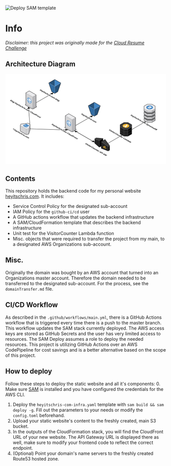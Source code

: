 ![Deploy SAM template](https://github.com/what-name/heyitschris.com-backend/workflows/Deploy%20SAM%20template/badge.svg)

# Info
*Disclaimer: this project was originally made for the [Cloud Resume Challenge](https://cloudresumechallenge.dev/)*

## Architecture Diagram
![Architecture Diagram](Static/architecture-diagram.png)

## Contents
This repository holds the backend code for my personal website [heyitschris.com](https://heyitschris.com).
It includes:
- Service Control Policy for the designated sub-account
- IAM Policy for the `github-ci/cd` user
- A GitHub actions workflow that updates the backend infrastructure
- A SAM/CloudFormation template that describes the backend infrastructure
- Unit test for the VisitorCounter Lambda function
- Misc. objects that were required to transfer the project from my main, to a designated AWS Organizations sub-account.

## Misc.
Originally the domain was bought by an AWS account that turned into an Organizations master account. Therefore the domain needed to be transferred to the designated sub-account. For the process, see the `domainTransfer.md` file.

## CI/CD Workflow
As described in the `.github/workflows/main.yml`, there is a GitHub Actions workflow that is triggered every time there is a push to the master branch. This workflow updates the SAM stack currently deployed. The AWS access keys are stored as GitHub Secrets and the user has very limited access to resources. The SAM Deploy assumes a role to deploy the needed resources. This project is utilizing GitHub Actions over an AWS CodePipeline for cost savings and is a better alternative based on the scope of this project.

## How to deploy
Follow these steps to deploy the static website and all it's components:
0. Make sure [SAM](https://github.com/awslabs/serverless-application-model) is installed and you have configured the credentials for the AWS CLI.
1. Deploy the `heyitschris-com-infra.yaml` template with `sam build && sam deploy -g`. Fill out the parameters to your needs or modify the `config.toml` beforehand.
2. Upload your static website's content to the freshly created, main S3 bucket.
3. In the outputs of the CloudFormation stack, you will find the CloudFront URL of your new website. The API Gateway URL is displayed there as well, make sure to modify your frontend code to reflect the correct endpoint.
4. (Optional) Point your domain's name servers to the freshly created Route53 hosted zone.
